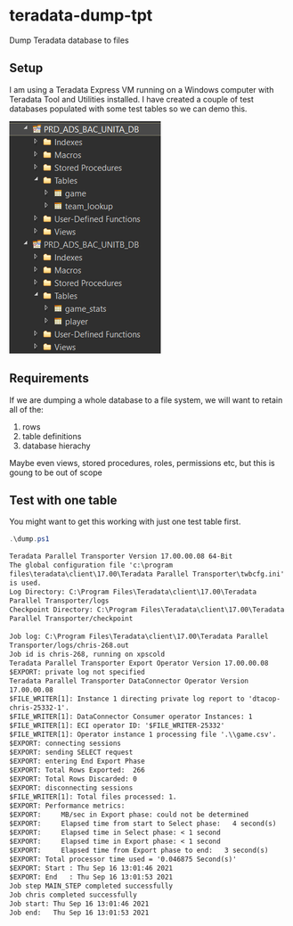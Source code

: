 # teradata-dump-tpt

Dump Teradata database to files

## Setup

I am using a Teradata Express VM running on a Windows computer with Teradata Tool and Utilities installed.
I have created a couple of test databases populated with some test tables so we can demo this.

![](database-tables.png)

## Requirements

If we are dumping a whole database to a file system, we will want to retain all of the:

1. rows
2. table definitions
3. database hierachy

Maybe even views, stored procedures, roles, permissions etc, but this is goung to be out of scope

## Test with one table

You might want to get this working with just one test table first.

```ps1
.\dump.ps1
```

```log
Teradata Parallel Transporter Version 17.00.00.08 64-Bit
The global configuration file 'c:\program files\teradata\client\17.00\Teradata Parallel Transporter\twbcfg.ini' is used.
Log Directory: C:\Program Files\Teradata\client\17.00\Teradata Parallel Transporter/logs
Checkpoint Directory: C:\Program Files\Teradata\client\17.00\Teradata Parallel Transporter/checkpoint

Job log: C:\Program Files\Teradata\client\17.00\Teradata Parallel Transporter/logs/chris-268.out
Job id is chris-268, running on xpscold
Teradata Parallel Transporter Export Operator Version 17.00.00.08
$EXPORT: private log not specified
Teradata Parallel Transporter DataConnector Operator Version 17.00.00.08
$FILE_WRITER[1]: Instance 1 directing private log report to 'dtacop-chris-25332-1'.
$FILE_WRITER[1]: DataConnector Consumer operator Instances: 1
$FILE_WRITER[1]: ECI operator ID: '$FILE_WRITER-25332'
$FILE_WRITER[1]: Operator instance 1 processing file '.\\game.csv'.
$EXPORT: connecting sessions
$EXPORT: sending SELECT request
$EXPORT: entering End Export Phase
$EXPORT: Total Rows Exported:  266
$EXPORT: Total Rows Discarded: 0
$EXPORT: disconnecting sessions
$FILE_WRITER[1]: Total files processed: 1.
$EXPORT: Performance metrics:
$EXPORT:     MB/sec in Export phase: could not be determined
$EXPORT:     Elapsed time from start to Select phase:   4 second(s)
$EXPORT:     Elapsed time in Select phase: < 1 second
$EXPORT:     Elapsed time in Export phase: < 1 second
$EXPORT:     Elapsed time from Export phase to end:   3 second(s)
$EXPORT: Total processor time used = '0.046875 Second(s)'
$EXPORT: Start : Thu Sep 16 13:01:46 2021
$EXPORT: End   : Thu Sep 16 13:01:53 2021
Job step MAIN_STEP completed successfully
Job chris completed successfully
Job start: Thu Sep 16 13:01:46 2021
Job end:   Thu Sep 16 13:01:53 2021
```
